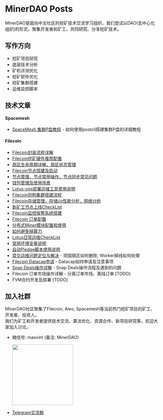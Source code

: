 # MinerDAO Posts
MinerDAO是面向中文社区的挖矿技术交流学习组织，我们尝试以DAO(去中心化组织)的形式，聚集开发者和矿工，共同研究、分享挖矿技术。

## 写作方向
- 挖矿项目研究
- 底层技术分析
- 矿机评测优化
- 挖矿软件优化
- 挖矿集群搭建
- 运维监控脚本

## 技术文章
#### Spacemesh
- [SpaceMesh 集群P盘教程](./spacemesh/cluster-mining-tutorial.md) - 如何使用postcli搭建集群P盘的详细教程

#### Filecoin
- [Filecoin封装流程详解](./filecoin/lotus-mining-process.md)
- [Filecoin挖矿硬件推荐配置](./filecoin/hardware-configuration.md)
- [扇区生命周期详解，扇区状态管理](./filecoin/sector-life-cycle.md)
- [Filecoin节点搭建及启动](./filecoin/daemon-deployment.md)
- [节点管理，节点常用操作，节点同步常见问题](./filecoin/daemon-operation.md)
- [钱包管理及使用场景](./filecoin/wallet-management.md)
- [Lotus-ops部署运维工具使用说明](./filecoin/ansible-deploy-tool-usage.md)
- [Filecoin同构集群搭建流程](./filecoin/mining-cluster-deployment.md)
- [Filecoin存储管理，存储i/o性能分析，网络分析](./filecoin/storage-manage.md)
- [新矿工节点上线CheckList](./filecoin/new-miner-checklist.md)
- [Filecoin监控报警系统搭建](./filecoin/monitoring-deployment.md)
- [Filecoin 订单配置](./filecoin/deals-configuration.md)
- [分布式Miner模块配置和使用](./filecoin/distributed-miner-configuration.md)
- [如何避免掉算力](./filecoin/miner-keep.md)
- [Lotus日常运维CheckList](./filecoin/lotus-ops-checklist.md)
- [常用环境变量说明](./filecoin/environment-usage.md)
- [自动Pledge脚本使用说明](./filecoin/auto-pledge.md)
- [常见运维问题定位与解决](./filecoin/questions.md#1-顽固扇区如何删除) - 顽固扇区如何删除, Worker掉线如何处理
- [Filecoin Datacap申请](./filecoin/lotus-datacap-application.md) - Datacap如何申请及注意事项
- [Snap Deals操作详解](./filecoin/snap-deals.md) - Snap Deals操作流程及遇到的问题
- Filecoin 订单市场操作详解 - 分离订单市场、离线订单 [TODO]
- FVM合约开发及部署 [TODO]

## 加入社群
MinerDAO社区聚集了Filecoin, Aleo, Spacemesh等当前热门挖矿项目的矿工、开发者、投资人。  
我们为矿工和开发者提供技术交流、算法优化、资源合作、新项目研究等，欢迎大家加入讨论。

- 微信号: maxvint (备注: MinerDAO)  

  <img src="https://raw.githubusercontent.com/minerdao/posts/master/images/wechat-max.png?20230727" width="200">

- [Telegram交流群](https://t.me/joinchat/TOGYnsZ2itA0NGZl)
